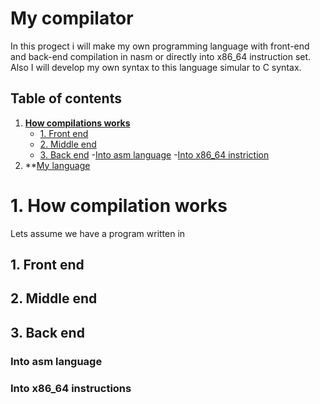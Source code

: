 # My compilator
In this progect i will make my own programming language with front-end and back-end compilation in nasm or directly into x86_64 instruction set. Also I will develop my own syntax to this language simular to C syntax.
## Table of contents
1. **[How compilations works](#how-compilation-wokrs)**
     - [1. Front end](#1-front-end)
     - [2. Middle end](#2-middle-end)
     - [3. Back end](#3-back-end)
       -[Into asm language](#into-asm-language)
       -[Into x86_64 instriction](#into-x86_64-instructions)
2. **[My language](#my-language)

# 1. How compilation works
Lets assume we have a program written in 

## 1. Front end 

## 2. Middle end

## 3. Back end

### Into asm language

### Into x86_64 instructions
